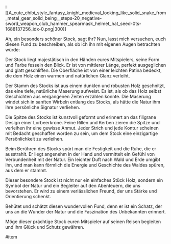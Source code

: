 ![[A_cute_chibi_style_fantasy_knight_medieval_looking_like_solid_snake_from_metal_gear_solid_being__steps-20_negative-sword_weapon_club_hammer_spearmask_helmet_hat_seed-0ts-1688137256_idx-0.png|300]]

Ah, ein besonders schöner Stock, sagt ihr? Nun, lasst mich versuchen, euch diesen Fund zu beschreiben, als ob ich ihn mit eigenen Augen betrachten würde:

Der Stock liegt majestätisch in den Händen eures Mitspielers, seine Form und Farbe fesseln den Blick. Er ist von mittlerer Länge, perfekt ausgeglichen und glatt geschliffen. Die Oberfläche ist von einer leichten Patina bedeckt, die dem Holz einen warmen und natürlichen Glanz verleiht.

Der Stamm des Stocks ist aus einem dunklen und robusten Holz geschnitzt, das eine tiefe, natürliche Maserung aufweist. Es ist, als ob das Holz selbst Geschichten aus vergangenen Zeiten erzählen könnte. Die Maserung windet sich in sanften Wirbeln entlang des Stocks, als hätte die Natur ihm ihre persönliche Signatur verliehen.

Die Spitze des Stocks ist kunstvoll geformt und erinnert an das filigrane Design einer Lorbeerkrone. Feine Rillen und Kerben zieren die Spitze und verleihen ihr eine gewisse Anmut. Jeder Strich und jede Kontur scheinen mit Bedacht geschaffen worden zu sein, um dem Stock eine einzigartige Persönlichkeit zu verleihen.

Beim Berühren des Stocks spürt man die Festigkeit und die Ruhe, die er ausstrahlt. Er liegt angenehm in der Hand und vermittelt ein Gefühl von Verbundenheit mit der Natur. Ein leichter Duft nach Wald und Erde umgibt ihn, und man kann förmlich die Energie und Geschichte des Waldes spüren, aus dem er stammt.

Dieser besondere Stock ist nicht nur ein einfaches Stück Holz, sondern ein Symbol der Natur und ein Begleiter auf den Abenteuern, die uns bevorstehen. Er wird zu einem verlässlichen Freund, der uns Stärke und Orientierung schenkt.

Behütet und schätzt diesen wundervollen Fund, denn er ist ein Schatz, der uns an die Wunder der Natur und die Faszination des Unbekannten erinnert.

Möge dieser prächtige Stock euren Mitspieler auf seinen Reisen begleiten und ihm Glück und Schutz gewähren.

#item